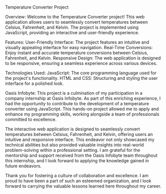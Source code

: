 Temperature Converter Project

Overview:
Welcome to the Temperature Converter project! This web application allows users to seamlessly convert temperatures between Celsius, Fahrenheit, and Kelvin. The project is implemented using JavaScript, providing an interactive and user-friendly experience.

Features:
User-Friendly Interface: The project features an intuitive and visually appealing interface for easy navigation.
Real-Time Conversions: Enjoy instant and accurate temperature conversions between Celsius, Fahrenheit, and Kelvin.
Responsive Design: The web application is designed to be responsive, ensuring a seamless experience across various devices.

Technologies Used:
JavaScript: The core programming language used for the project's functionality.
HTML and CSS: Structuring and styling the user interface for a polished look.

Oasis Infobyte:
This project is a culmination of my participation in a company internship at Oasis Infobyte. As part of this enriching experience, I had the opportunity to contribute to the development of a temperature converter using JavaScript. This hands-on project allowed me to apply and enhance my programming skills, working alongside a team of professionals committed to excellence.

The interactive web application is designed to seamlessly convert temperatures between Celsius, Fahrenheit, and Kelvin, offering users an intuitive and responsive interface. This endeavor not only showcased my technical abilities but also provided valuable insights into real-world problem-solving within a professional setting. I am grateful for the mentorship and support received from the Oasis Infobyte team throughout this internship, and I look forward to applying the knowledge gained in future endeavors.

Thank you for fostering a culture of collaboration and excellence. I am proud to have been a part of such an esteemed organization, and I look forward to carrying the valuable lessons learned here throughout my career.
